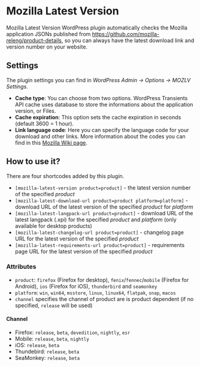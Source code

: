 # Mozilla Latest Version
Mozilla Latest Version WordPress plugin automatically checks the Mozilla application JSONs published from https://github.com/mozilla-releng/product-details, so you can always have the latest download link and version number on your website.

## Settings
The plugin settings you can find in _WordPress Admin -> Options -> MOZLV Settings_.
* __Cache type__: You can choose from two options. WordPress Transients API cache uses database to store the informations about the application version, or Files.
* __Cache expiration__: This option sets the cache expiration in seconds (default 3600 = 1 hour).
* __Link language code__: Here you can specify the language code for your download and other links. More information about the codes you can find in this [Mozilla Wiki page](https://wiki.mozilla.org/L10n:Locale_Codes).

## How to use it?
There are four shortcodes added by this plugin.

* `[mozilla-latest-version product=product]` - the latest version number of the specified _product_
* `[mozilla-latest-download-url product=product platform=platform]` - download URL of the latest version of the specified _product_ for _platform_
* `[mozilla-latest-langpack-url product=product]` - download URL of the latest langpack (.xpi) for the specified _product_ and _platform_ (only available for desktop products)
* `[mozilla-latest-changelog-url product=product]` - changelog page URL for the latest version of the specified _product_
* `[mozilla-latest-requirements-url product=product]` - requirements page URL for the latest version of the specified _product_

### Attributes
* `product`: `firefox` (Firefox for desktop), `fenix`/`fennec`/`mobile` (Firefox for Android), `ios` (Firefox for iOS), `thunderbird` and `seamonkey`
* `platform`: `win`, `win64`, `msstore`, `linux`, `linux64`, `flatpak`, `snap`, `macos`
* `channel` specifies the channel of product are is product dependent (if no specified, `release` will be used)

#### Channel
* Firefox: `release`, `beta`, `devedition`, `nightly`, `esr`
* Mobile: `release`, `beta`, `nightly`
* iOS: `release`, `beta`
* Thundebird: `release`, `beta`
* SeaMonkey: `release`, `beta`
